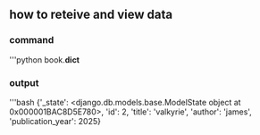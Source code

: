 ## how to reteive  and view data

### command
'''python
 book.__dict__


 ### output
 '''bash
 {'_state': <django.db.models.base.ModelState object at 0x000001BAC8D5E780>, 'id': 2, 'title': 'valkyrie', 'author': 'james', 'publication_year': 2025}